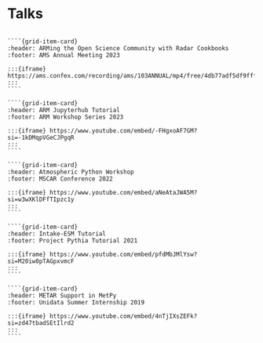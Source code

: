 # Talks
`````{grid} 2

````{grid-item-card}
:header: ARMing the Open Science Community with Radar Cookbooks
:footer: AMS Annual Meeting 2023

:::{iframe} https://ams.confex.com/recording/ams/103ANNUAL/mp4/free/4db77adf5df9fff0d3caf5cafe28f496/session62509_5.mp4
:::
````

````{grid-item-card}
:header: ARM Jupyterhub Tutorial
:footer: ARM Workshop Series 2023

:::{iframe} https://www.youtube.com/embed/-FHgxoAF7GM?si=-1kDMqpVGeCJPgqR
:::
````

````{grid-item-card}
:header: Atmospheric Python Workshop
:footer: MSCAR Conference 2022

:::{iframe} https://www.youtube.com/embed/aNeAtaJWA5M?si=w3wXKlDFfTIpzc1y
:::
````

````{grid-item-card}
:header: Intake-ESM Tutorial
:footer: Project Pythia Tutorial 2021

:::{iframe} https://www.youtube.com/embed/pfdMbJMlYsw?si=M20iw0pTAGpxvmcF
:::
````

````{grid-item-card}
:header: METAR Support in MetPy
:footer: Unidata Summer Internship 2019

:::{iframe} https://www.youtube.com/embed/4nTjIXsZEFk?si=zd47tbadSEtIlrd2
:::
````
`````
